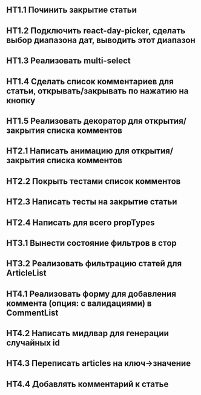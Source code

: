 ## HT1.1 Починить закрытие статьи
## HT1.2 Подключить react-day-picker, сделать выбор диапазона дат, выводить этот диапазон
## HT1.3 Реализовать multi-select
## HT1.4 Сделать список комментариев для статьи, открывать/закрывать по нажатию на кнопку
## HT1.5 Реализовать декоратор для открытия/закрытия списка комментов

## HT2.1 Написать анимацию для открытия/закрытия списка комментов
## HT2.2 Покрыть тестами список комментов
## HT2.3 Написать тесты на закрытие статьи
## HT2.4 Написать для всего propTypes

## HT3.1 Вынести состояние фильтров в стор
## HT3.2 Реализовать фильтрацию статей для ArticleList

## HT4.1 Реализовать форму для добавления коммента (опция: с валидациями) в CommentList
## HT4.2 Написать мидлвар для генерации случайных id
## HT4.3 Переписать articles на ключ->значение
## HT4.4 Добавлять комментарий к статье